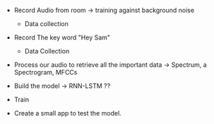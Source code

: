 * Record Audio from room -> training against background noise 
  * Data collection
* Record The key word "Hey Sam"
  * Data Collection
    
* Process our audio to retrieve all the important data -> Spectrum, a Spectrogram, MFCCs
  
* Build the model -> RNN-LSTM ?? 
  
* Train
  
* Create a small app to test the model. 
